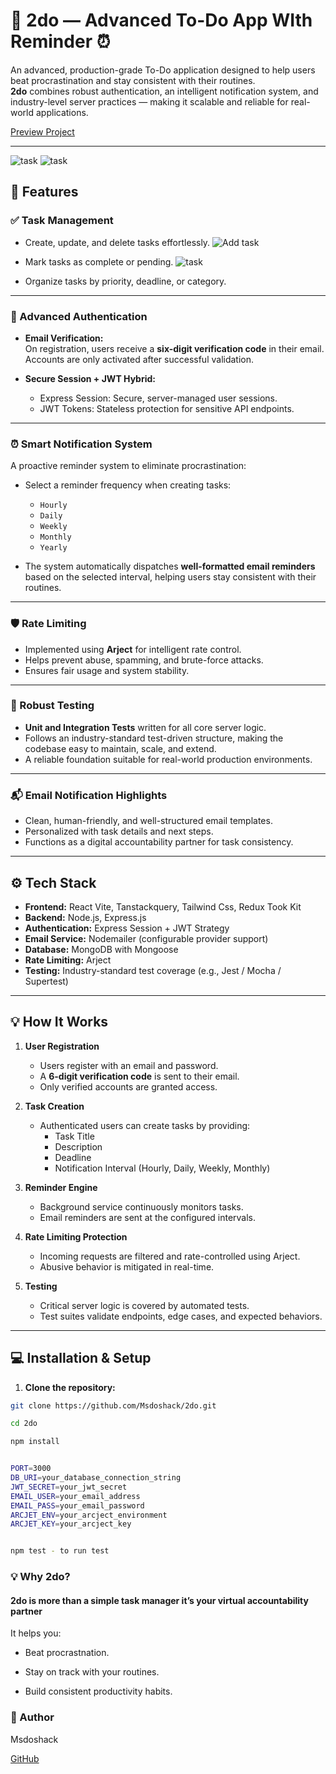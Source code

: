 # 📝 2do — Advanced To-Do App WIth Reminder ⏰

An advanced, production-grade To-Do application designed to help users beat procrastination and stay consistent with their routines.  
**2do** combines robust authentication, an intelligent notification system, and industry-level server practices — making it scalable and reliable for real-world applications.

[Preview Project](https://twodo-r0as.onrender.com/)

---

![task](client/public/mail_2.jpg)
![task](client/public/mail.jpg)

## 🚀 Features

### ✅ Task Management

- Create, update, and delete tasks effortlessly.
  ![Add task](client/public/add_task.jpg)

- Mark tasks as complete or pending.
  ![task](client/public/task.jpg)

- Organize tasks by priority, deadline, or category.

---

### 🔐 Advanced Authentication

- **Email Verification:**  
  On registration, users receive a **six-digit verification code** in their email. Accounts are only activated after successful validation.

- **Secure Session + JWT Hybrid:**
  - Express Session: Secure, server-managed user sessions.
  - JWT Tokens: Stateless protection for sensitive API endpoints.

---

### ⏰ Smart Notification System

A proactive reminder system to eliminate procrastination:

- Select a reminder frequency when creating tasks:

  - `Hourly`
  - `Daily`
  - `Weekly`
  - `Monthly`
  - `Yearly`

- The system automatically dispatches **well-formatted email reminders** based on the selected interval, helping users stay consistent with their routines.

---

### 🛡️ Rate Limiting

- Implemented using **Arject** for intelligent rate control.
- Helps prevent abuse, spamming, and brute-force attacks.
- Ensures fair usage and system stability.

---

### 🧪 Robust Testing

- **Unit and Integration Tests** written for all core server logic.
- Follows an industry-standard test-driven structure, making the codebase easy to maintain, scale, and extend.
- A reliable foundation suitable for real-world production environments.

---

### 📬 Email Notification Highlights

- Clean, human-friendly, and well-structured email templates.
- Personalized with task details and next steps.
- Functions as a digital accountability partner for task consistency.

---

## ⚙️ Tech Stack

- **Frontend:** React Vite, Tanstackquery, Tailwind Css, Redux Took Kit
- **Backend:** Node.js, Express.js
- **Authentication:** Express Session + JWT Strategy
- **Email Service:** Nodemailer (configurable provider support)
- **Database:** MongoDB with Mongoose
- **Rate Limiting:** Arject
- **Testing:** Industry-standard test coverage (e.g., Jest / Mocha / Supertest)

---

## 💡 How It Works

1. **User Registration**

   - Users register with an email and password.
   - A **6-digit verification code** is sent to their email.
   - Only verified accounts are granted access.

2. **Task Creation**

   - Authenticated users can create tasks by providing:
     - Task Title
     - Description
     - Deadline
     - Notification Interval (Hourly, Daily, Weekly, Monthly)

3. **Reminder Engine**

   - Background service continuously monitors tasks.
   - Email reminders are sent at the configured intervals.

4. **Rate Limiting Protection**

   - Incoming requests are filtered and rate-controlled using Arject.
   - Abusive behavior is mitigated in real-time.

5. **Testing**
   - Critical server logic is covered by automated tests.
   - Test suites validate endpoints, edge cases, and expected behaviors.

---

## 💻 Installation & Setup

1. **Clone the repository:**

```bash
git clone https://github.com/Msdoshack/2do.git

cd 2do

npm install


PORT=3000
DB_URI=your_database_connection_string
JWT_SECRET=your_jwt_secret
EMAIL_USER=your_email_address
EMAIL_PASS=your_email_password
ARCJET_ENV=your_arcject_environment
ARCJET_KEY=your_arcject_key


npm test - to run test


```

### 💡 Why 2do?

#### 2do is more than a simple task manager it’s your virtual accountability partner

It helps you:

- Beat procrastnation.

- Stay on track with your routines.
- Build consistent productivity habits.

### 👤 Author

Msdoshack

[GitHub](https://github.com/Msdoshack)
